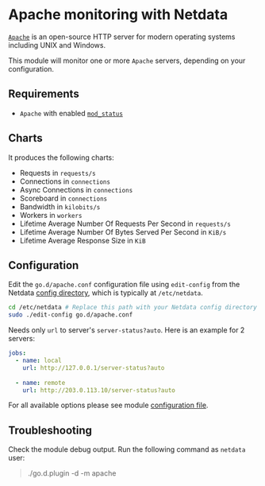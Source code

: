<!--
title: "Apache monitoring with Netdata"
custom_edit_url: https://github.com/netdata/go.d.plugin/edit/master/modules/apache/README.md
sidebar_label: "Apache"
-->

# Apache monitoring with Netdata

[`Apache`](https://httpd.apache.org/) is an open-source HTTP server for modern operating systems including UNIX and Windows.

This module will monitor one or more `Apache` servers, depending on your configuration.

## Requirements

-   `Apache` with enabled [`mod_status`](https://httpd.apache.org/docs/2.4/mod/mod_status.html)

## Charts

It produces the following charts:

-   Requests in `requests/s`
-   Connections in `connections`
-   Async Connections in `connections`
-   Scoreboard in `connections`
-   Bandwidth in `kilobits/s`
-   Workers in `workers`
-   Lifetime Average Number Of Requests Per Second in `requests/s`
-   Lifetime Average Number Of Bytes Served Per Second in `KiB/s`
-   Lifetime Average Response Size in `KiB`

## Configuration

Edit the `go.d/apache.conf` configuration file using `edit-config` from the Netdata [config
directory](https://learn.netdata.cloud/docs/configure/nodes), which is typically at `/etc/netdata`.

```bash
cd /etc/netdata # Replace this path with your Netdata config directory
sudo ./edit-config go.d/apache.conf
```

Needs only `url` to server's `server-status?auto`. Here is an example for 2 servers:

```yaml
jobs:
  - name: local
    url: http://127.0.0.1/server-status?auto
      
  - name: remote
    url: http://203.0.113.10/server-status?auto
```

For all available options please see module [configuration file](https://github.com/netdata/go.d.plugin/blob/master/config/go.d/apache.conf).

## Troubleshooting

Check the module debug output. Run the following command as `netdata` user:

> ./go.d.plugin -d -m apache
